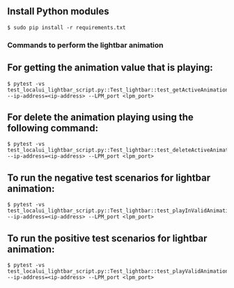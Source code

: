 Install Python modules
----------------------

```
$ sudo pip install -r requirements.txt
```

### Commands to perform the lightbar animation

## For getting the animation value that is playing:
```shell session
$ pytest -vs test_localui_lightbar_script.py::Test_lightbar::test_getActiveAnimation --ip-address=<ip-address> --LPM_port <lpm_port>
```

## For delete the animation playing using the following command:
```shell session
$ pytest -vs test_localui_lightbar_script.py::Test_lightbar::test_deleteActiveAnimation --ip-address=<ip-address> --LPM_port <lpm_port>
```

## To run the negative test scenarios for lightbar animation:
```shell session
$ pytest -vs test_localui_lightbar_script.py::Test_lightbar::test_playInValidAnimationScenarios --ip-address=<ip-address> --LPM_port <lpm_port>
```

## To run the positive test scenarios for lightbar animation:
```shell session
$ pytest -vs test_localui_lightbar_script.py::Test_lightbar::test_playValidAnimationScenarios --ip-address=<ip-address> --LPM_port <lpm_port>
```

